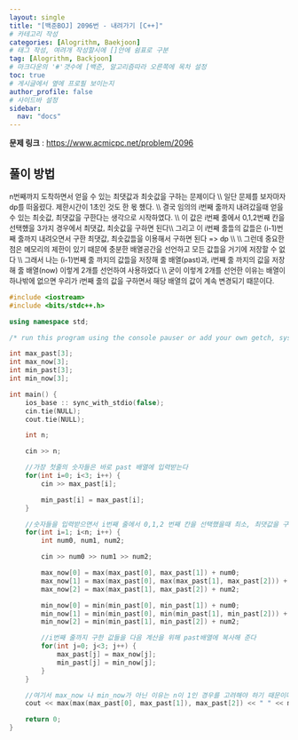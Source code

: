 ```yaml
---
layout: single
title: "[백준BOJ] 2096번 - 내려가기 [C++]"
# 카테고리 작성
categories: [Alogrithm, Baekjoon]
# 태그 작성, 여려개 작성할시에 []안에 쉼표로 구분
tag: [Alogrithm, Backjoon]
# 마크다운의 '#'갯수에 [백준, 알고리즘따라 오른쪽에 목차 설정
toc: true
# 게시글에서 옆에 프로필 보이는지
author_profile: false
# 사이드바 설정
sidebar:
  nav: "docs"
---
```


**문제 링크** : <https://www.acmicpc.net/problem/2096>

## 풀이 방법

<span style="font-size:90%">
n번째까지 도착하면서 얻을 수 있는 최댓값과 최솟값을 구하는 문제이다 \\
일단 문제를 보자마자 dp를 떠올렸다. 제한시간이 1초인 것도 한 몫 했다. \\
결국 임의의 i번째 줄까지 내려갔을때 얻을 수 있는 최솟값, 최댓값을 구한다는 생각으로 시작하였다. \\
이 값은 i번째 줄에서 0,1,2번째 칸을 선택했을 3가지 경우에서 최댓값, 최솟값을 구하면 된다\\
그리고 이 i번째 줄들의 값들은 (i-1)번째 줄까지 내려오면서 구한 최댓값, 최솟값들을 이용해서 구하면 된다 => dp \\
\\
그런데 중요한 점은 메모리의 제한이 있기 때문에 충분한 배열공간을 선언하고 모든 값들을 거기에 저장할 수 없다 \\
그래서 나는 (i-1)번째 줄 까지의 값들을 저장해 줄 배열(past)과, i번째 줄 까지의 값을 저장해 줄 배열(now) 이렇게 2개를 선언하여 사용하였다 \\
굳이 이렇게 2개를 선언한 이유는 배열이 하나밖에 없으면 우리가 i번째 줄의 값을 구하면서 해당 배열의 값이 계속 변경되기 때문이다.
</span>

```c++
#include <iostream>
#include <bits/stdc++.h>

using namespace std;

/* run this program using the console pauser or add your own getch, system("pause") or input loop */

int max_past[3];
int max_now[3];
int min_past[3];
int min_now[3];

int main() {
	ios_base :: sync_with_stdio(false);
	cin.tie(NULL);
	cout.tie(NULL);

	int n;

	cin >> n;

	//가장 첫줄의 숫자들은 바로 past 배열에 입력받는다
	for(int i=0; i<3; i++) {
		cin >> max_past[i];

		min_past[i] = max_past[i];
	}

	//숫자들을 입력받으면서 i번째 줄에서 0,1,2 번째 칸을 선택했을때 최소, 최댓값을 구한다
	for(int i=1; i<n; i++) {
		int num0, num1, num2;

		cin >> num0 >> num1 >> num2;

		max_now[0] = max(max_past[0], max_past[1]) + num0;
		max_now[1] = max(max_past[0], max(max_past[1], max_past[2])) + num1;
		max_now[2] = max(max_past[1], max_past[2]) + num2;

		min_now[0] = min(min_past[0], min_past[1]) + num0;
		min_now[1] = min(min_past[0], min(min_past[1], min_past[2])) + num1;
		min_now[2] = min(min_past[1], min_past[2]) + num2;

		//i번째 줄까지 구한 값들을 다음 계산을 위해 past배열에 복사해 준다
		for(int j=0; j<3; j++) {
			max_past[j] = max_now[j];
			min_past[j] = min_now[j];
		}
	}

	//여기서 max_now 나 min_now가 아닌 이유는 n이 1인 경우를 고려해야 하기 때문이다.
	cout << max(max(max_past[0], max_past[1]), max_past[2]) << " " << min(min(min_past[0], min_past[1]), min_past[2]);

	return 0;
}
```
